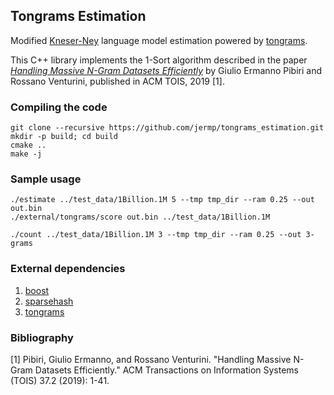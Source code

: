 Tongrams Estimation
--------

Modified [Kneser-Ney](https://en.wikipedia.org/wiki/Kneser%E2%80%93Ney_smoothing) language model estimation powered by [tongrams](https://github.com/jermp/tongrams).

This C++ library implements the 1-Sort algorithm described in the paper
[*Handling Massive N-Gram Datasets Efficiently*](http://pages.di.unipi.it/pibiri/papers/TOIS19.pdf) by Giulio Ermanno Pibiri and Rossano Venturini, published in ACM TOIS, 2019 [1].

### Compiling the code

	git clone --recursive https://github.com/jermp/tongrams_estimation.git
	mkdir -p build; cd build
	cmake ..
	make -j

### Sample usage

    ./estimate ../test_data/1Billion.1M 5 --tmp tmp_dir --ram 0.25 --out out.bin
    ./external/tongrams/score out.bin ../test_data/1Billion.1M

    ./count ../test_data/1Billion.1M 3 --tmp tmp_dir --ram 0.25 --out 3-grams

### External dependencies

1. [boost](https://www.boost.org/)
2. [sparsehash](https://github.com/sparsehash/sparsehash)
3. [tongrams](https://github.com/jermp/tongrams)

### Bibliography

[1] Pibiri, Giulio Ermanno, and Rossano Venturini. "Handling Massive N-Gram Datasets Efficiently." ACM Transactions on Information Systems (TOIS) 37.2 (2019): 1-41.